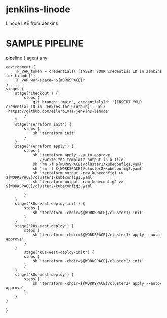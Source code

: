 # jenkiins-linode
Linode LKE from Jenkins
# SAMPLE PIPELINE
pipeline {
    agent any
    
    environment {
        TF_VAR_token = credentials('[INSERT YOUR credential ID in Jenkins for Linode]')
        TF_VAR_workspace="${WORKSPACE}"
    }
    stages {
        stage('Checkout') {
            steps {
                git branch: 'main', credentialsId: '[INSERT YOUR credential ID in Jenkins for Giuthub]', url: 'https://github.com/eilerb1011/jenkins-linode'
            }
        }
        stage('Terraform init') {
            steps {
                sh 'terraform init'
            }
        }
        stage('Terraform apply') {
            steps {
                sh 'terraform apply --auto-approve'
                   //write the template output in a file
                sh 'rm -f ${WORKSPACE}/cluster1/kubeconfig1.yaml'
                sh 'rm -f ${WORKSPACE}/cluster2/kubeconfig2.yaml'
                sh 'terraform output -raw kubeconfig1 >> ${WORKSPACE}/cluster1/kubeconfig1.yaml'
                sh 'terraform output -raw kubeconfig2 >> ${WORKSPACE}/cluster2/kubeconfig2.yaml'
                
            }
        }
        stage('k8s-east-deploy-init') {
            steps {
                sh 'terraform -chdir=${WORKSPACE}/cluster1/ init'
            }
        }
        stage('k8s-east-deploy') {
            steps {
                sh 'terraform -chdir=${WORKSPACE}/cluster1/ apply --auto-approve'
            }
        }
            stage('k8s-west-deploy-init') {
            steps {
                sh 'terraform -chdir=${WORKSPACE}/cluster2/ init'
            }
        }
        stage('k8s-west-deploy') {
            steps {
                sh 'terraform -chdir=${WORKSPACE}/cluster2/ apply --auto-approve'
            }
        }
    }
}
